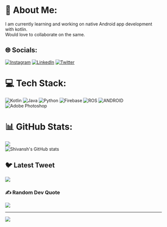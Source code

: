 # 💫 About Me:
I am currently learning and working on native Android app development with kotlin.<br>Would love to collaborate on the same.


## 🌐 Socials:
[![Instagram](https://img.shields.io/badge/Instagram-%23E4405F.svg?logo=Instagram&logoColor=white)](https://instagram.com/sh1._71) [![LinkedIn](https://img.shields.io/badge/LinkedIn-%230077B5.svg?logo=linkedin&logoColor=white)](https://www.linkedin.com/m/in/sh171) [![Twitter](https://img.shields.io/badge/Twitter-%231DA1F2.svg?logo=Twitter&logoColor=white)](https://twitter.com/ShivanshTariyal) 

# 💻 Tech Stack:
![Kotlin](https://img.shields.io/badge/kotlin-%230095D5.svg?style=for-the-badge&logo=kotlin&logoColor=white) ![Java](https://img.shields.io/badge/java-%23ED8B00.svg?style=for-the-badge&logo=java&logoColor=white) ![Python](https://img.shields.io/badge/python-3670A0?style=for-the-badge&logo=python&logoColor=ffdd54) ![Firebase](https://img.shields.io/badge/firebase-%23039BE5.svg?style=for-the-badge&logo=firebase) ![ROS](https://img.shields.io/badge/ros-%230A0FF9.svg?style=for-the-badge&logo=ros&logoColor=white) ![ANDROID](https://img.shields.io/badge/android-%2320232a.svg?style=for-the-badge&logo=android&logoColor=%a4c639) ![Adobe Photoshop](https://img.shields.io/badge/adobephotoshop-%2331A8FF.svg?style=for-the-badge&logo=adobephotoshop&logoColor=white)
# 📊 GitHub Stats:
![](https://github-readme-streak-stats.herokuapp.com/?user=Shivansh771&theme=tokyonight&hide_border=false)<br/>
![Shivansh's GitHub stats](https://github-readme-stats.vercel.app/api?username=Shivansh771&show_icons=true&theme=radical)


## 🐦 Latest Tweet
[![](https://gtce.itsvg.in/api?username=ShivanshTariyal)](https://github.com/VishwaGauravIn/github-twitter-card-embed)

### ✍️ Random Dev Quote
![](https://quotes-github-readme.vercel.app/api?type=horizontal&theme=radical)

---
[![](https://visitcount.itsvg.in/api?id=Shivansh771&icon=0&color=0)](https://visitcount.itsvg.in)

<!-- Proudly created with GPRM ( https://gprm.itsvg.in ) -->
